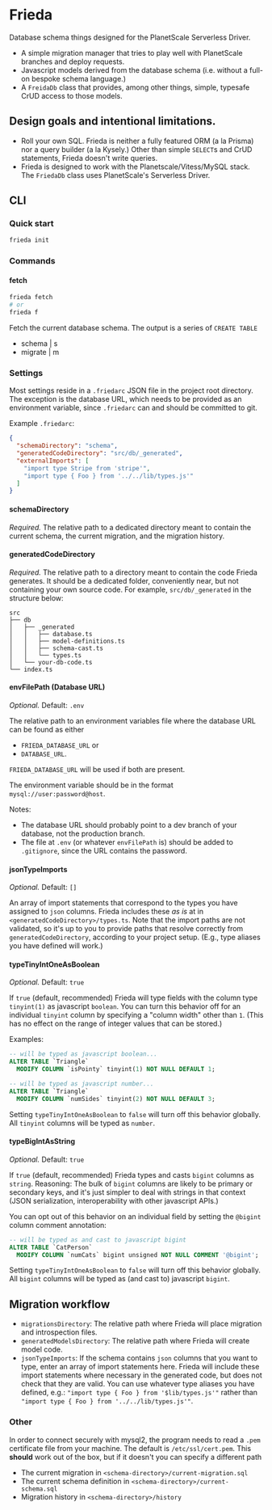 # Frieda

Database schema things designed for the PlanetScale Serverless Driver.

- A simple migration manager that tries to play well with PlanetScale branches and deploy requests.
- Javascript models derived from the database schema (i.e. without a full-on bespoke schema language.)
- A `FreidaDb` class that provides, among other things, simple, typesafe CrUD access to those models.

## Design goals and intentional limitations.

- Roll your own SQL. Frieda is neither a fully featured ORM (a la Prisma) nor a query builder (a la Kysely.) Other than simple `SELECT`s and CrUD statements, Frieda doesn't write queries.
- Frieda is designed to work with the Planetscale/Vitess/MySQL stack. The `FriedaDb` class uses PlanetScale's Serverless Driver.

## CLI

### Quick start

```bash
frieda init
```

### Commands

#### fetch

```bash
frieda fetch
# or
frieda f
```

Fetch the current database schema. The output is a series of `CREATE TABLE`

- schema | s
- migrate | m

### Settings

Most settings reside in a `.friedarc` JSON file in the project root directory. The exception is the database URL, which needs to be provided as an environment variable, since `.friedarc` can and should be committed to git.

Example `.friedarc`:

```json
{
  "schemaDirectory": "schema",
  "generatedCodeDirectory": "src/db/_generated",
  "externalImports": [
    "import type Stripe from 'stripe'",
    "import type { Foo } from '../../lib/types.js'"
  ]
}
```

#### schemaDirectory

_Required._ The relative path to a dedicated directory meant to contain the current schema, the current migration, and the migration history.

#### generatedCodeDirectory

_Required._ The relative path to a directory meant to contain the code Frieda generates. It should be a dedicated folder, conveniently near, but not containing your own source code. For example, `src/db/_generated` in the structure below:

```
src
├── db
│   ├── _generated
│   │   ├── database.ts
│   │   ├── model-definitions.ts
│   │   ├── schema-cast.ts
│   │   └── types.ts
│   └── your-db-code.ts
└── index.ts
```

#### envFilePath (Database URL)

_Optional._ Default: `.env`

The relative path to an environment variables file where the database URL can be found as either

- `FRIEDA_DATABASE_URL` or
- `DATABASE_URL`.

`FRIEDA_DATABASE_URL` will be used if both are present.

The environment variable should be in the format `mysql://user:password@host`.

Notes:

- The database URL should probably point to a dev branch of your database, not the production branch.
- The file at `.env` (or whatever `envFilePath` is) should be added to `.gitignore`, since the URL contains the password.

#### jsonTypeImports

_Optional._ Default: `[]`

An array of import statements that correspond to the types you have assigned to `json` columns. Frieda includes these _as is_ at in `<generatedCodeDirectory>/types.ts`. Note that the import paths are not validated, so it's up to you to provide paths that resolve correctly from `generatedCodeDirectory`, according to your project setup. (E.g., type aliases you have defined will work.)

#### typeTinyIntOneAsBoolean

_Optional._ Default: `true`

If `true` (default, recommended) Frieda will type fields with the column type `tinyint(1)` as javascript `boolean`. You can turn this behavior off for an individual `tinyint` column by specifying a "column width" other than `1`. (This has no effect on the range of integer values that can be stored.)

Examples:

```sql
-- will be typed as javascript boolean...
ALTER TABLE `Triangle`
  MODIFY COLUMN `isPointy` tinyint(1) NOT NULL DEFAULT 1;

-- will be typed as javascript number...
ALTER TABLE `Triangle`
  MODIFY COLUMN `numSides` tinyint(2) NOT NULL DEFAULT 3;
```

Setting `typeTinyIntOneAsBoolean` to `false` will turn off this behavior globally. All `tinyint` columns will be typed as `number`.

#### typeBigIntAsString

_Optional._ Default: `true`

If `true` (default, recommended) Frieda types and casts `bigint` columns as `string`. Reasoning: The bulk of `bigint` columns are likely to be primary or secondary keys, and it's just simpler to deal with strings in that context (JSON serialization, interoperability with other javascript APIs.)

You can opt out of this behavior on an individual field by setting the `@bigint` column comment annotation:

```sql
-- will be typed as and cast to javascript bigint
ALTER TABLE `CatPerson`
  MODIFY COLUMN `numCats` bigint unsigned NOT NULL COMMENT '@bigint';
```

Setting `typeTinyIntOneAsBoolean` to `false` will turn off this behavior globally. All `bigint` columns will be typed as (and cast to) javascript `bigint`.

## Migration workflow

- `migrationsDirectory`: The relative path where Frieda will place migration and introspection files.
- `generatedModelsDirectory`: The relative path where Frieda will create model code.
- `jsonTypeImports`: If the schema contains `json` columns that you want to type, enter an array of import statements here. Frieda will include these import statements where necessary in the generated code, but does not check that they are valid. You can use whatever type aliases you have defined, e.g.: `"import type { Foo } from '$lib/types.js'"` rather than `"import type { Foo } from '../../lib/types.js'"`.

### Other

In order to connect securely with mysql2, the program needs to read a `.pem` certificate file from your machine.
The default is `/etc/ssl/cert.pem`. This **should** work out of the box, but if it doesn't you can specify a different path

- The current migration in `<schema-directory>/current-migration.sql`
- The current schema definition in `<schema-directory>/current-schema.sql`
- Migration history in `<schema-directory>/history`
